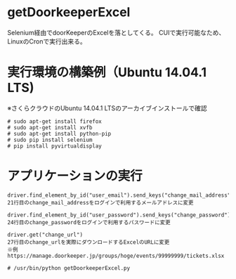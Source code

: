getDoorkeeperExcel
===============

Selenium経由でdoorKeeperのExcelを落としてくる。
CUIで実行可能なため、LinuxのCronで実行出来る。

# 実行環境の構築例（Ubuntu 14.04.1 LTS)
※さくらクラウドのUbuntu 14.04.1 LTSのアーカイブインストールで確認

    # sudo apt-get install firefox
    # sudo apt-get install xvfb
    # sudo apt-get install python-pip
    # sudo pip install selenium
    # pip install pyvirtualdisplay
    
# アプリケーションの実行
    driver.find_element_by_id("user_email").send_keys("change_mail_address")
    21行目のchange_mail_addressをログインで利用するメールアドレスに変更
    
    driver.find_element_by_id("user_password").send_keys("change_password")
    24行目のchange_passwordをログインで利用するパスワードに変更
    
    driver.get("change_url")
    27行目のchange_urlを実際にダウンロードするExcelのURLに変更
    ※例　https://manage.doorkeeper.jp/groups/hoge/events/99999999/tickets.xlsx

    # /usr/bin/python getDoorkeeperExcel.py